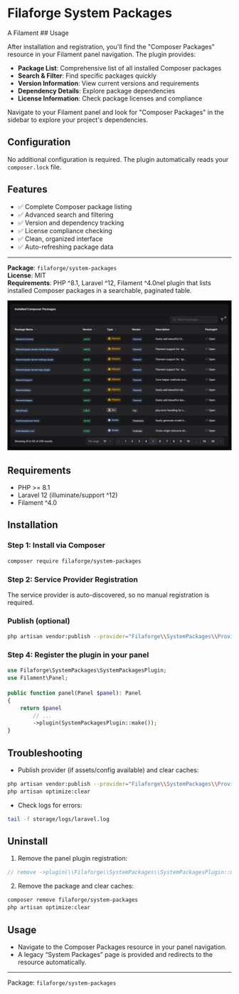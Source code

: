# Filaforge System Packages

A Filament ## Usage

After installation and registration, you'll find the "Composer Packages" resource in your Filament panel navigation. The plugin provides:

- **Package List**: Comprehensive list of all installed Composer packages
- **Search & Filter**: Find specific packages quickly
- **Version Information**: View current versions and requirements
- **Dependency Details**: Explore package dependencies
- **License Information**: Check package licenses and compliance

Navigate to your Filament panel and look for "Composer Packages" in the sidebar to explore your project's dependencies.

## Configuration

No additional configuration is required. The plugin automatically reads your `composer.lock` file.

## Features

- ✅ Complete Composer package listing
- ✅ Advanced search and filtering
- ✅ Version and dependency tracking
- ✅ License compliance checking
- ✅ Clean, organized interface
- ✅ Auto-refreshing package data

---

**Package**: `filaforge/system-packages`  
**License**: MIT  
**Requirements**: PHP ^8.1, Laravel ^12, Filament ^4.0nel plugin that lists installed Composer packages in a searchable, paginated table.

![Screenshot](screenshot.png)

## Requirements
- PHP >= 8.1
- Laravel 12 (illuminate/support ^12)
- Filament ^4.0

## Installation

### Step 1: Install via Composer
```bash
composer require filaforge/system-packages
```

### Step 2: Service Provider Registration
The service provider is auto-discovered, so no manual registration is required.

### Publish (optional)
```bash
php artisan vendor:publish --provider="Filaforge\\SystemPackages\\Providers\\SystemPackagesServiceProvider"
```

### Step 4: Register the plugin in your panel
```php
use Filaforge\SystemPackages\SystemPackagesPlugin;
use Filament\Panel;

public function panel(Panel $panel): Panel
{
    return $panel
        // ...
        ->plugin(SystemPackagesPlugin::make());
}
```

## Troubleshooting

- Publish provider (if assets/config available) and clear caches:
```bash
php artisan vendor:publish --provider="Filaforge\\SystemPackages\\Providers\\SystemPackagesServiceProvider" || true
php artisan optimize:clear
```
- Check logs for errors:
```bash
tail -f storage/logs/laravel.log
```

## Uninstall

1) Remove the panel plugin registration:
```php
// remove ->plugin(\\Filaforge\\SystemPackages\\SystemPackagesPlugin::make())
```
2) Remove the package and clear caches:
```bash
composer remove filaforge/system-packages
php artisan optimize:clear
```

## Usage
- Navigate to the Composer Packages resource in your panel navigation.
- A legacy “System Packages” page is provided and redirects to the resource automatically.

---
Package: `filaforge/system-packages`
